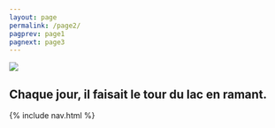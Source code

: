 ```yaml
---
layout: page
permalink: /page2/
pagprev: page1
pagnext: page3
---
```


<img src="{{ site.baseurl }}/img/page2.jpg"/>

## Chaque jour, il faisait le tour du lac en ramant.

{% include nav.html %}
